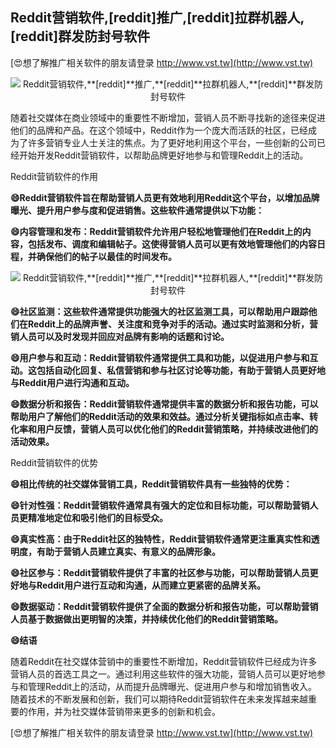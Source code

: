 ## **Reddit营销软件,**[reddit]**推广,**[reddit]**拉群机器人,**[reddit]**群发防封号软件**

[😍想了解推广相关软件的朋友请登录 http://www.vst.tw](http://www.vst.tw)

 <center><img src="https://vst.tw/MP4/tuiguang/png/8.png" alt="Reddit营销软件,**[reddit]**推广,**[reddit]**拉群机器人,**[reddit]**群发防封号软件"></center>

随着社交媒体在商业领域中的重要性不断增加，营销人员不断寻找新的途径来促进他们的品牌和产品。在这个领域中，Reddit作为一个庞大而活跃的社区，已经成为了许多营销专业人士关注的焦点。为了更好地利用这个平台，一些创新的公司已经开始开发Reddit营销软件，以帮助品牌更好地参与和管理Reddit上的活动。

Reddit营销软件的作用

**😄Reddit营销软件旨在帮助营销人员更有效地利用Reddit这个平台，以增加品牌曝光、提升用户参与度和促进销售。这些软件通常提供以下功能：**

**😄内容管理和发布：Reddit营销软件允许用户轻松地管理他们在Reddit上的内容，包括发布、调度和编辑帖子。这使得营销人员可以更有效地管理他们的内容日程，并确保他们的帖子以最佳的时间发布。**

 <center><img src="https://vst.tw/MP4/tuiguang/png/4.png" alt="Reddit营销软件,**[reddit]**推广,**[reddit]**拉群机器人,**[reddit]**群发防封号软件"></center>

**😄社区监测：这些软件通常提供功能强大的社区监测工具，可以帮助用户跟踪他们在Reddit上的品牌声誉、关注度和竞争对手的活动。通过实时监测和分析，营销人员可以及时发现并回应对品牌有影响的话题和讨论。**

**😄用户参与和互动：Reddit营销软件通常提供工具和功能，以促进用户参与和互动。这包括自动化回复、私信营销和参与社区讨论等功能，有助于营销人员更好地与Reddit用户进行沟通和互动。**

**😄数据分析和报告：Reddit营销软件通常提供丰富的数据分析和报告功能，可以帮助用户了解他们的Reddit活动的效果和效益。通过分析关键指标如点击率、转化率和用户反馈，营销人员可以优化他们的Reddit营销策略，并持续改进他们的活动效果。**

Reddit营销软件的优势

**😄相比传统的社交媒体营销工具，Reddit营销软件具有一些独特的优势：**

**😄针对性强：Reddit营销软件通常具有强大的定位和目标功能，可以帮助营销人员更精准地定位和吸引他们的目标受众。**

**😄真实性高：由于Reddit社区的独特性，Reddit营销软件通常更注重真实性和透明度，有助于营销人员建立真实、有意义的品牌形象。**

**😄社区参与：Reddit营销软件提供了丰富的社区参与功能，可以帮助营销人员更好地与Reddit用户进行互动和沟通，从而建立更紧密的品牌关系。**

**😄数据驱动：Reddit营销软件提供了全面的数据分析和报告功能，可以帮助营销人员基于数据做出更明智的决策，并持续优化他们的Reddit营销策略。**

**😄结语**

随着Reddit在社交媒体营销中的重要性不断增加，Reddit营销软件已经成为许多营销人员的首选工具之一。通过利用这些软件的强大功能，营销人员可以更好地参与和管理Reddit上的活动，从而提升品牌曝光、促进用户参与和增加销售收入。随着技术的不断发展和创新，我们可以期待Reddit营销软件在未来发挥越来越重要的作用，并为社交媒体营销带来更多的创新和机会。

[😍想了解推广相关软件的朋友请登录 http://www.vst.tw](http://www.vst.tw)



